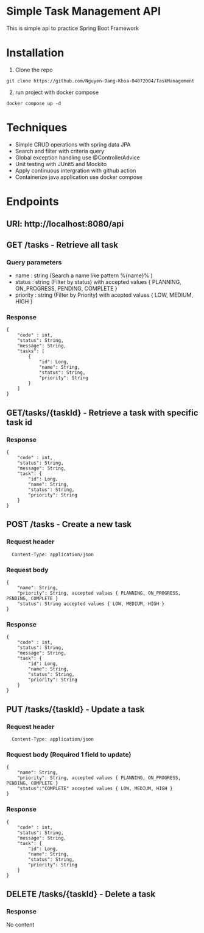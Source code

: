 # Simple Task Management API
This is simple api to practice Spring Boot Framework

# Installation
1. Clone the repo
```
git clone https://github.com/Nguyen-Dang-Khoa-04072004/TaskManagement
```
2. run project with docker compose
```
docker compose up -d
```
# Techniques
- Simple CRUD operations with spring data JPA
- Search and filter with criteria query 
- Global exception handling use @ControllerAdvice
- Unit testing with JUnit5 and Mockito
- Apply continuous intergration with github action
- Containerize java application use docker compose
# Endpoints
## URI: http://localhost:8080/api
## GET /tasks - Retrieve all task
### Query parameters
- name : string (Search a name like pattern %{name}% )
- status : string (Filter by status) with accepted values { PLANNING, ON_PROGRESS, PENDING, COMPLETE } 
- priority : string (Filter by Priority) with acepted values { LOW, MEDIUM, HIGH }
### Response 
```
{
    "code" : int,
    "status": String,
    "message": String,
    "tasks": [
        {
            "id": Long,
            "name": String,
            "status": String,
            "priority": String
        }
    ]
}
```
## GET/tasks/{taskId} - Retrieve a task with specific task id
### Response
```
{
    "code" : int,
    "status": String,
    "message": String,
    "task": {
        "id": Long,
        "name": String,
        "status": String,
        "priority": String
    }
}
```
## POST /tasks - Create a new task
### Request header
```
  Content-Type: application/json
```
### Request body
```
{
    "name": String,
    "priority": String, accepted values { PLANNING, ON_PROGRESS, PENDING, COMPLETE }
    "status": String accepted values { LOW, MEDIUM, HIGH }
}
```
### Response
```
{
    "code" : int,
    "status": String,
    "message": String,
    "task": {
        "id": Long,
        "name": String,
        "status": String,
        "priority": String
    }
}
```
## PUT /tasks/{taskId} - Update a task
### Request header
```
  Content-Type: application/json
```
### Request body (Required 1 field to update)
```
{
    "name": String, 
    "priority": String, accepted values { PLANNING, ON_PROGRESS, PENDING, COMPLETE } 
    "status":"COMPLETE" accepted values { LOW, MEDIUM, HIGH } 
}
```
### Response
```
{
    "code" : int,
    "status": String,
    "message": String,
    "task": {
        "id": Long,
        "name": String,
        "status": String,
        "priority": String
    }
}
```

## DELETE /tasks/{taskId} - Delete a task
### Response
No content

